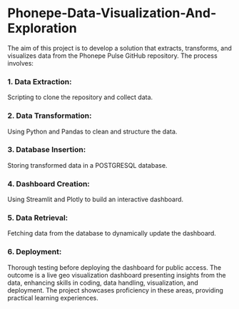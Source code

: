 # Phonepe-Data-Visualization-And-Exploration

The aim of this project is to develop a solution that extracts, transforms, and visualizes data from the Phonepe Pulse GitHub repository. The process involves:

### 1. Data Extraction: 
  Scripting to clone the repository and collect data.
### 2. Data Transformation: 
  Using Python and Pandas to clean and structure the data. 
### 3. Database Insertion: 
  Storing transformed data in a POSTGRESQL database.
### 4. Dashboard Creation: 
  Using Streamlit and Plotly to build an interactive dashboard.
### 5. Data Retrieval: 
  Fetching data from the database to dynamically update the dashboard.
### 6. Deployment: 
  Thorough testing before deploying the dashboard for public access.
    The outcome is a live geo visualization dashboard presenting insights from the data, enhancing skills in coding, data handling, visualization, and deployment. The project showcases proficiency in these areas, providing practical learning experiences.
